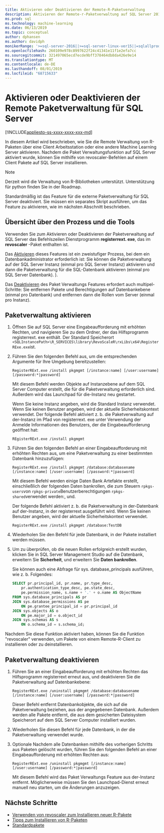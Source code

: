```yaml
---
title: Aktivieren oder Deaktivieren der Remote-R-Paketverwaltung
description: Aktivieren der Remote-r-Paketverwaltung auf SQL Server 2016 R-Diensten oder SQL Server Machine Learning Services (in-Database)
ms.prod: sql
ms.technology: machine-learning
ms.date: 06/13/2019
ms.topic: conceptual
author: dphansen
ms.author: davidph
monikerRange: '>=sql-server-2016||>=sql-server-linux-ver15||=sqlallproducts-allversions'
ms.openlocfilehash: 260109e978c8997622f24c41341e11f1e2efa7cc
ms.sourcegitcommit: 321497065ecd7ecde9bff378464db8da426e9e14
ms.translationtype: MT
ms.contentlocale: de-DE
ms.lasthandoff: 08/01/2019
ms.locfileid: "68715633"
---
```

# <a name="enable-or-disable-remote-package-management-for-sql-server"></a>Aktivieren oder Deaktivieren der Remote Paketverwaltung für SQL Server
[!INCLUDE[appliesto-ss-xxxx-xxxx-xxx-md](../../includes/appliesto-ss-xxxx-xxxx-xxx-md.md)]

In diesem Artikel wird beschrieben, wie Sie die Remote Verwaltung von R-Paketen über eine Client Arbeitsstation oder eine andere Machine Learning Server aktivieren. Nachdem die Paket Verwaltungsfunktion auf SQL Server aktiviert wurde, können Sie mithilfe von revoscaler-Befehlen auf einem Client Pakete auf SQL Server installieren.

> [!NOTE]
> Derzeit wird die Verwaltung von R-Bibliotheken unterstützt. Unterstützung für python finden Sie in der Roadmap.

Standardmäßig ist das Feature für die externe Paketverwaltung für SQL Server deaktiviert. Sie müssen ein separates Skript ausführen, um das Feature zu aktivieren, wie im nächsten Abschnitt beschrieben.

## <a name="overview-of-process-and-tools"></a>Übersicht über den Prozess und die Tools

Verwenden Sie zum Aktivieren oder Deaktivieren der Paketverwaltung auf SQL Server das Befehlszeilen Dienstprogramm **registerrext. exe**, das im **revoscaler** -Paket enthalten ist.

Das [Aktivieren](#bkmk_enable) dieses Features ist ein zweistufiger Prozess, bei dem ein Datenbankadministrator erforderlich ist: Sie können die Paketverwaltung auf der SQL Server Instanz (einmal pro SQL Server Instanz) aktivieren und dann die Paketverwaltung für die SQL-Datenbank aktivieren (einmal pro SQL Server Datenbank). ).

Das [Deaktivieren](#bkmk_disable) des Paket Verwaltungs Features erfordert auch multipel-Schritte: Sie entfernen Pakete und Berechtigungen auf Datenbankebene (einmal pro Datenbank) und entfernen dann die Rollen vom Server (einmal pro Instanz).

## <a name="bkmk_enable"></a>Paketverwaltung aktivieren

1. Öffnen Sie auf SQL Server eine Eingabeaufforderung mit erhöhten Rechten, und navigieren Sie zu dem Ordner, der das Hilfsprogramm registerrext. exe enthält. Der Standard Speicherort `<SQLInstancePath>\R_SERVICES\library\RevoScaleR\rxLibs\x64\RegisterRExe.exe`ist.

2. Führen Sie den folgenden Befehl aus, um die entsprechenden Argumente für Ihre Umgebung bereitzustellen:

    `RegisterRExt.exe /install pkgmgmt [/instance:name] [/user:username] [/password:*|password]`

    Mit diesem Befehl werden Objekte auf Instanzebene auf dem SQL Server Computer erstellt, die für die Paketverwaltung erforderlich sind. Außerdem wird das Launchpad für die-Instanz neu gestartet.

    Wenn Sie keine Instanz angeben, wird die Standard Instanz verwendet. Wenn Sie keinen Benutzer angeben, wird der aktuelle Sicherheitskontext verwendet. Der folgende Befehl aktiviert z. b. die Paketverwaltung auf der-Instanz im Pfad von registerrext. exe unter Verwendung der Anmelde Informationen des Benutzers, der die Eingabeaufforderung geöffnet hat:

    `REgisterRExt.exe /install pkgmgmt`

3. Führen Sie den folgenden Befehl an einer Eingabeaufforderung mit erhöhten Rechten aus, um eine Paketverwaltung zu einer bestimmten Datenbank hinzuzufügen:

    `RegisterRExt.exe /install pkgmgmt /database:databasename [/instance:name] [/user:username] [/password:*|password]`
   
    Mit diesem Befehl werden einige Daten Bank Artefakte erstellt, einschließlich der folgenden Daten bankrollen, die zum Steuern `rpkgs-users`von `rpkgs-private`Benutzerberechtigungen `rpkgs-shared`verwendet werden:, und.

    Der folgende Befehl aktiviert z. b. die Paketverwaltung in der-Datenbank auf der-Instanz, in der registerrext ausgeführt wird. Wenn Sie keinen Benutzer angeben, wird der aktuelle Sicherheitskontext verwendet.

    `RegisterRExt.exe /install pkgmgmt /database:TestDB`

4. Wiederholen Sie den Befehl für jede Datenbank, in der Pakete installiert werden müssen.

5. Um zu überprüfen, ob die neuen Rollen erfolgreich erstellt wurden, klicken Sie in SQL Server Management Studio auf die Datenbank, erweitern Sie **Sicherheit**, und erweitern Sie **Daten bankrollen**.

    Sie können auch eine Abfrage für sys. database_principals ausführen, wie z. b. Folgendes:

    ```sql
    SELECT pr.principal_id, pr.name, pr.type_desc,   
        pr.authentication_type_desc, pe.state_desc,   
        pe.permission_name, s.name + '.' + o.name AS ObjectName  
    FROM sys.database_principals AS pr  
    JOIN sys.database_permissions AS pe  
        ON pe.grantee_principal_id = pr.principal_id  
    JOIN sys.objects AS o  
        ON pe.major_id = o.object_id  
    JOIN sys.schemas AS s  
        ON o.schema_id = s.schema_id;
    ```

Nachdem Sie diese Funktion aktiviert haben, können Sie die Funktion "revoscaler" verwenden, um Pakete von einem Remote-R-Client zu installieren oder zu deinstallieren.

## <a name="bkmk_disable"></a>Paketverwaltung deaktivieren

1. Führen Sie an einer Eingabeaufforderung mit erhöhten Rechten das Hilfsprogramm registerrext erneut aus, und deaktivieren Sie die Paketverwaltung auf Datenbankebene:

    `RegisterRExt.exe /uninstall pkgmgmt /database:databasename [/instance:name] [/user:username] [/password:*|password]`

    Dieser Befehl entfernt Datenbankobjekte, die sich auf die Paketverwaltung beziehen, aus der angegebenen Datenbank. Außerdem werden alle Pakete entfernt, die aus dem gesicherten Dateisystem Speicherort auf dem SQL Server Computer installiert wurden.

2. Wiederholen Sie diesen Befehl für jede Datenbank, in der die Paketverwaltung verwendet wurde.

3.  Optionale Nachdem alle Datenbanken mithilfe des vorherigen Schritts aus Paketen gelöscht wurden, führen Sie den folgenden Befehl an einer Eingabeaufforderung mit erhöhten Rechten aus:

    `RegisterRExt.exe /uninstall pkgmgmt [/instance:name] [/user:username] [/password:*|password]`

    Mit diesem Befehl wird das Paket Verwaltungs Feature aus der-Instanz entfernt. Möglicherweise müssen Sie den Launchpad-Dienst erneut manuell neu starten, um die Änderungen anzuzeigen.

## <a name="next-steps"></a>Nächste Schritte

+ [Verwenden von revoscaler zum Installieren neuer R-Pakete](use-revoscaler-to-manage-r-packages.md)
+ [Tipps zum Installieren von R-Paketen](packages-installed-in-user-libraries.md)
+ [Standardpakete](../package-management/default-packages.md)
